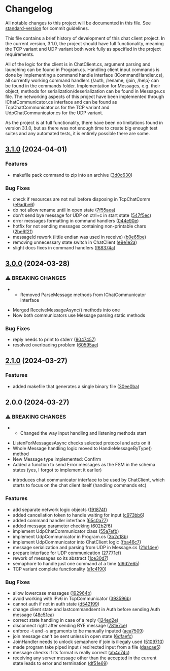 # Changelog

All notable changes to this project will be documented in this file. See [standard-version](https://github.com/conventional-changelog/standard-version) for commit guidelines.

This file contains a brief history of development of this chat client project.
In the current version, 3.1.0, the project should have full functionality, meaning the TCP variant and UDP variant both work fully as specified in the project requirements.

All of the logic for the client is in ChatClient.cs, argument parsing and launching can be found in Program.cs.
Handling client input commands is done by implementing a command handle interface (ICommandHandler.cs), all currently working command handlers {/auth, /rename, /join, /help} can be found in the commands folder.
Implementation for Messages, e.g. their object, methods for serialization/deserialization can be found in Message.cs file.
The networking aspects of this project have been implemented through IChatCommunicator.cs interface and can be found as TcpChatCommunicator.cs for the TCP variant and UdpChatCommunicator.cs for the UDP variant.

As the project is at full functionality, there have been no limitations found in version 3.1.0, but as there was not enough time to create big enough test suites and any automated tests, it is entirely possible there are some.


## [3.1.0](https://git.fit.vutbr.cz/xjakub41/ipk_proj1/compare/v3.0.0...v3.1.0) (2024-04-01)


### Features

* makefile pack command to zip into an archive ([3d0c630](https://git.fit.vutbr.cz/xjakub41/ipk_proj1/commit/3d0c630a163ec9364e4698f4fb65c2048c6d9261))


### Bug Fixes

* check if resources are not null before disposing in TcpChatComm ([e9adbe6](https://git.fit.vutbr.cz/xjakub41/ipk_proj1/commit/e9adbe6efbabce982579bcfa60fd7d271cb06941))
* do not allow rename until in open state ([7f55aea](https://git.fit.vutbr.cz/xjakub41/ipk_proj1/commit/7f55aeafefeda7686c8f2620e3bede9f55155d37))
* don't send bye message for UDP on ctrl+c in start state ([547f5ec](https://git.fit.vutbr.cz/xjakub41/ipk_proj1/commit/547f5ecf48def42dfbf39ec237194b9efc27f842))
* error messages formatting in command handlers ([044e90e](https://git.fit.vutbr.cz/xjakub41/ipk_proj1/commit/044e90e55bf981bfaf0973f5cfb1cd1983469c74))
* hotfix for not sending messages containing non-printable chars ([2be6f2f](https://git.fit.vutbr.cz/xjakub41/ipk_proj1/commit/2be6f2f770e1a53233abdf0b9adedab128cc93ca))
* messageId rework (little endian was used in receive) ([b0e65be](https://git.fit.vutbr.cz/xjakub41/ipk_proj1/commit/b0e65be39947786fa93c6e29007a5b6996d628fc))
* removing unnecessary state switch in ChatClient ([e9e1e2a](https://git.fit.vutbr.cz/xjakub41/ipk_proj1/commit/e9e1e2a42046d11270631751f25c9b9151f154a2))
* slight docs fixes in command handlers ([f68374a](https://git.fit.vutbr.cz/xjakub41/ipk_proj1/commit/f68374a55b1ed49f5c02c162f64513211f2b0c48))

## [3.0.0](https://git.fit.vutbr.cz/xjakub41/ipk_proj1/compare/v2.1.0...v3.0.0) (2024-03-28)


### ⚠ BREAKING CHANGES

* - Removed ParseMessage methods from IChatCommunicator interface
- Merged ReceiveMessageAsync() methods into one
- Now both communicators use Message parsing static methods

### Bug Fixes

* reply needs to print to stderr ([8047457](https://git.fit.vutbr.cz/xjakub41/ipk_proj1/commit/8047457edb41af9e2dbfd566a64c2922af6dd52b))
* resolved overloading problem ([60595ae](https://git.fit.vutbr.cz/xjakub41/ipk_proj1/commit/60595ae966c8d11641af0c127bd411f26f6fef52))

## [2.1.0](https://git.fit.vutbr.cz/xjakub41/ipk_proj1/compare/v2.0.0...v2.1.0) (2024-03-27)


### Features

* added makefile that generates a single binary file ([30ee0ba](https://git.fit.vutbr.cz/xjakub41/ipk_proj1/commit/30ee0ba1375dacdbd4839b313fa84208365df8cf))

## 2.0.0 (2024-03-27)


### ⚠ BREAKING CHANGES

* - Changed the way input handling and listening methods start
- ListenForMessagesAsync checks selected protocol and acts on it
- Whole Message handling logic moved to HandleMessageByType() method
- New Message type implemented: Confirm
- Added a function to send Error messages as the FSM in the schema states (yes, I forgot to implement it earlier)
* introduces chat communicator interface to be used by ChatClient, which starts to focus on the chat client itself (handling commands etc)

### Features

* add separate network logic objects ([191874f](https://git.fit.vutbr.cz/xjakub41/ipk_proj1/commit/191874f90e83851d7c7656adff600a4e7a6eb92b))
* added cancellation token to handle waiting for input ([c973bb6](https://git.fit.vutbr.cz/xjakub41/ipk_proj1/commit/c973bb6f8931eb79ddc556b8490fe21dc2d45245))
* added command handler interface ([65c0a77](https://git.fit.vutbr.cz/xjakub41/ipk_proj1/commit/65c0a77ffc51ece9d3249978a4be59a4d59f787e))
* added message parameter checking ([602b2f6](https://git.fit.vutbr.cz/xjakub41/ipk_proj1/commit/602b2f6f6c54ffd50cf0ddb55e0251d52c3aa335))
* implement UdpChatCommunicator class ([55a7efb](https://git.fit.vutbr.cz/xjakub41/ipk_proj1/commit/55a7efb937ecf85d31bd2e36aac7db91472c93ef))
* implement UdpCommunicator in Program.cs ([3b2c18b](https://git.fit.vutbr.cz/xjakub41/ipk_proj1/commit/3b2c18bf234af3a67624ce31c6e62f4cf201c431))
* implement UdpCommunicator into ChatClient logic ([fba46c7](https://git.fit.vutbr.cz/xjakub41/ipk_proj1/commit/fba46c7798559fe1117cdca67a8e5e2a5b153e13))
* message serialization and parsing from UDP in Message.cs ([21d14ee](https://git.fit.vutbr.cz/xjakub41/ipk_proj1/commit/21d14eecd6e0125a7cd6e30eecb8f6e9c293e48a))
* prepare interface for UDP communication ([27771ef](https://git.fit.vutbr.cz/xjakub41/ipk_proj1/commit/27771ef78dc8bbc1a58565e60cafc5017f4ab511))
* rework of messages so its abstract ([1ce30d7](https://git.fit.vutbr.cz/xjakub41/ipk_proj1/commit/1ce30d7fcdfe5ac5f907edba988c602effb90755))
* semaphore to handle just one command at a time ([d9d2e65](https://git.fit.vutbr.cz/xjakub41/ipk_proj1/commit/d9d2e659294fa4253710a2908043736b9128d64b))
* TCP variant complete functionality ([a1c4190](https://git.fit.vutbr.cz/xjakub41/ipk_proj1/commit/a1c4190abcf6a98e3aa7e9e3dc74627892a31a8e))


### Bug Fixes

* allow lowercase messages ([192964b](https://git.fit.vutbr.cz/xjakub41/ipk_proj1/commit/192964b4a6aa52cd8a1e67388e510b1bff6f07e6))
* avoid working with IPv6 in TcpCommunicator ([393596b](https://git.fit.vutbr.cz/xjakub41/ipk_proj1/commit/393596b818dcd84bcff107732ef62e237a33def1))
* cannot auth if not in auth state ([d542199](https://git.fit.vutbr.cz/xjakub41/ipk_proj1/commit/d5421994326491abe73252bb51f0efc4fc78f4c7))
* change client state and lastcommandsent in Auth before sending Auth message ([48c51ea](https://git.fit.vutbr.cz/xjakub41/ipk_proj1/commit/48c51ea57ff026f9e6cb6383f65cf8153b8e703b))
* correct state handling in case of a reply ([124ed2e](https://git.fit.vutbr.cz/xjakub41/ipk_proj1/commit/124ed2ea064074e9db9450923fdcabb17865fe54))
* disconnect right after sending BYE message ([781e7ce](https://git.fit.vutbr.cz/xjakub41/ipk_proj1/commit/781e7cebf59a6274685abab681e3fcb97b698a1f))
* enforce -t and -s arguments to be manually inputed ([aea7509](https://git.fit.vutbr.cz/xjakub41/ipk_proj1/commit/aea750904e04fae119cf477ed4ac464ed885cf4e))
* join message can't be sent unless in open state ([6dfaefc](https://git.fit.vutbr.cz/xjakub41/ipk_proj1/commit/6dfaefc74b561867506a25b3608ec6d709769e3a))
* JoinHandler needs to unlock semaphore if join is illegaly used ([5109710](https://git.fit.vutbr.cz/xjakub41/ipk_proj1/commit/5109710e36397860f3c9ba59986617ff6ecffd9b))
* made program take piped input / redirected input from a file ([daacae5](https://git.fit.vutbr.cz/xjakub41/ipk_proj1/commit/daacae502f3b81e2395f35648e62e18102efd9a6))
* message checks if its format is really correct ([ab4c74c](https://git.fit.vutbr.cz/xjakub41/ipk_proj1/commit/ab4c74c3805f1a9733f81bf4b22a49041f537b6a))
* receiving any server message other than the accepted in the current state leads to error and termination ([df51e69](https://git.fit.vutbr.cz/xjakub41/ipk_proj1/commit/df51e6955ed1b8972f095dbe879f2fbce281ca36))
